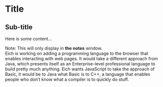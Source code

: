 # Title
## Sub-title

Here is some content...

Note:
This will only display in **the notes** window.  
Eich is working on adding a programming language to the browser that enables interacting with web pages. It would take a different approach from Java, which presents itself as an Enterprise-level professional language to build pretty much anything. Eich wants JavaScript to take the approach of Basic, it would be to Java what Basic is to C++, a language that enables people who don’t know what a compiler is to quickly do stuff. 